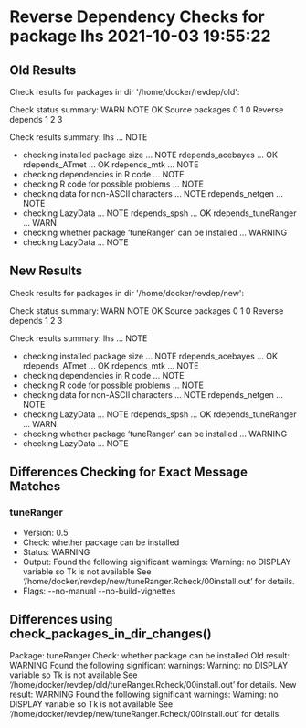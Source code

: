 # Reverse Dependency Checks for package lhs 2021-10-03 19:55:22

## Old Results

Check results for packages in dir '/home/docker/revdep/old':

Check status summary:
                  WARN NOTE OK
  Source packages    0    1  0
  Reverse depends    1    2  3

Check results summary:
lhs ... NOTE
* checking installed package size ... NOTE
rdepends_acebayes ... OK
rdepends_ATmet ... OK
rdepends_mtk ... NOTE
* checking dependencies in R code ... NOTE
* checking R code for possible problems ... NOTE
* checking data for non-ASCII characters ... NOTE
rdepends_netgen ... NOTE
* checking LazyData ... NOTE
rdepends_spsh ... OK
rdepends_tuneRanger ... WARN
* checking whether package ‘tuneRanger’ can be installed ... WARNING
* checking LazyData ... NOTE

## New Results

Check results for packages in dir '/home/docker/revdep/new':

Check status summary:
                  WARN NOTE OK
  Source packages    0    1  0
  Reverse depends    1    2  3

Check results summary:
lhs ... NOTE
* checking installed package size ... NOTE
rdepends_acebayes ... OK
rdepends_ATmet ... OK
rdepends_mtk ... NOTE
* checking dependencies in R code ... NOTE
* checking R code for possible problems ... NOTE
* checking data for non-ASCII characters ... NOTE
rdepends_netgen ... NOTE
* checking LazyData ... NOTE
rdepends_spsh ... OK
rdepends_tuneRanger ... WARN
* checking whether package ‘tuneRanger’ can be installed ... WARNING
* checking LazyData ... NOTE

## Differences Checking for Exact Message Matches

### tuneRanger

- Version:  0.5
- Check:  whether package can be installed
- Status:  WARNING
- Output: Found the following significant warnings:
  Warning: no DISPLAY variable so Tk is not available
See ‘/home/docker/revdep/new/tuneRanger.Rcheck/00install.out’ for details.
- Flags:  --no-manual --no-build-vignettes

## Differences using check_packages_in_dir_changes()

Package: tuneRanger
Check: whether package can be installed
Old result: WARNING
  Found the following significant warnings:
    Warning: no DISPLAY variable so Tk is not available
  See ‘/home/docker/revdep/old/tuneRanger.Rcheck/00install.out’ for details.
New result: WARNING
  Found the following significant warnings:
    Warning: no DISPLAY variable so Tk is not available
  See ‘/home/docker/revdep/new/tuneRanger.Rcheck/00install.out’ for details.
